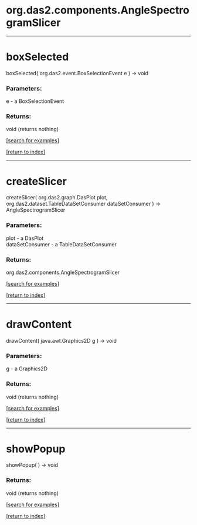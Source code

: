 # org.das2.components.AngleSpectrogramSlicer
***
<a name="boxSelected"></a>
# boxSelected
boxSelected( org.das2.event.BoxSelectionEvent e ) &rarr; void



### Parameters:
e - a BoxSelectionEvent

### Returns:
void (returns nothing)


<a href="https://github.com/autoplot/dev/search?q=boxSelected&unscoped_q=boxSelected">[search for examples]</a>

<a href="https://github.com/autoplot/documentation/blob/master/javadoc/index-all.md">[return to index]</a>

***
<a name="createSlicer"></a>
# createSlicer
createSlicer( org.das2.graph.DasPlot plot, org.das2.dataset.TableDataSetConsumer dataSetConsumer ) &rarr; AngleSpectrogramSlicer



### Parameters:
plot - a DasPlot
<br>dataSetConsumer - a TableDataSetConsumer

### Returns:
org.das2.components.AngleSpectrogramSlicer


<a href="https://github.com/autoplot/dev/search?q=createSlicer&unscoped_q=createSlicer">[search for examples]</a>

<a href="https://github.com/autoplot/documentation/blob/master/javadoc/index-all.md">[return to index]</a>

***
<a name="drawContent"></a>
# drawContent
drawContent( java.awt.Graphics2D g ) &rarr; void



### Parameters:
g - a Graphics2D

### Returns:
void (returns nothing)


<a href="https://github.com/autoplot/dev/search?q=drawContent&unscoped_q=drawContent">[search for examples]</a>

<a href="https://github.com/autoplot/documentation/blob/master/javadoc/index-all.md">[return to index]</a>

***
<a name="showPopup"></a>
# showPopup
showPopup(  ) &rarr; void



### Returns:
void (returns nothing)


<a href="https://github.com/autoplot/dev/search?q=showPopup&unscoped_q=showPopup">[search for examples]</a>

<a href="https://github.com/autoplot/documentation/blob/master/javadoc/index-all.md">[return to index]</a>

